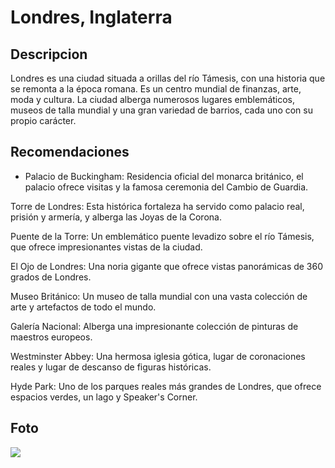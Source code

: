# Londres, Inglaterra 

## Descripcion

Londres es una ciudad situada a orillas del río Támesis, con una historia que se remonta a la época romana. Es un centro mundial de finanzas, arte, moda y cultura. La ciudad alberga numerosos lugares emblemáticos, museos de talla mundial y una gran variedad de barrios, cada uno con su propio carácter.


## Recomendaciones

- Palacio de Buckingham: Residencia oficial del monarca británico, el palacio ofrece visitas y la famosa ceremonia del Cambio de Guardia.

Torre de Londres: Esta histórica fortaleza ha servido como palacio real, prisión y armería, y alberga las Joyas de la Corona.

Puente de la Torre: Un emblemático puente levadizo sobre el río Támesis, que ofrece impresionantes vistas de la ciudad.

El Ojo de Londres: Una noria gigante que ofrece vistas panorámicas de 360 grados de Londres.

Museo Británico: Un museo de talla mundial con una vasta colección de arte y artefactos de todo el mundo.

Galería Nacional: Alberga una impresionante colección de pinturas de maestros europeos.

Westminster Abbey: Una hermosa iglesia gótica, lugar de coronaciones reales y lugar de descanso de figuras históricas.

Hyde Park: Uno de los parques reales más grandes de Londres, que ofrece espacios verdes, un lago y Speaker's Corner.

## Foto

![](https://www.universal-assistance.com/uablog/wp-content/uploads/2022/12/big-ben.png)
